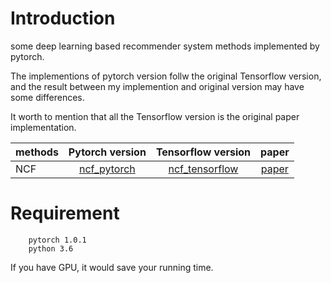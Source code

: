
# Introduction

some deep learning based recommender system methods implemented by pytorch.

The implementions of pytorch version follw the original Tensorflow version, and the result between my implemention and original version may have some differences.

It worth to mention that all the Tensorflow version is the original paper implementation.



|        methods     |       Pytorch version   |       Tensorflow version     |          paper           |
| ------------------ | :---------------------: | :--------------------------: |:-----------------------: |
|         NCF        |  [ncf_pytorch](./methods/NCF) | [ncf_tensorflow](https://github.com/hexiangnan/neural_collaborative_filtering) | [paper](https://dl.acm.org/citation.cfm?id=3052569)|



# Requirement

```
    pytorch 1.0.1
    python 3.6
```

If you have GPU, it would save your running time.


